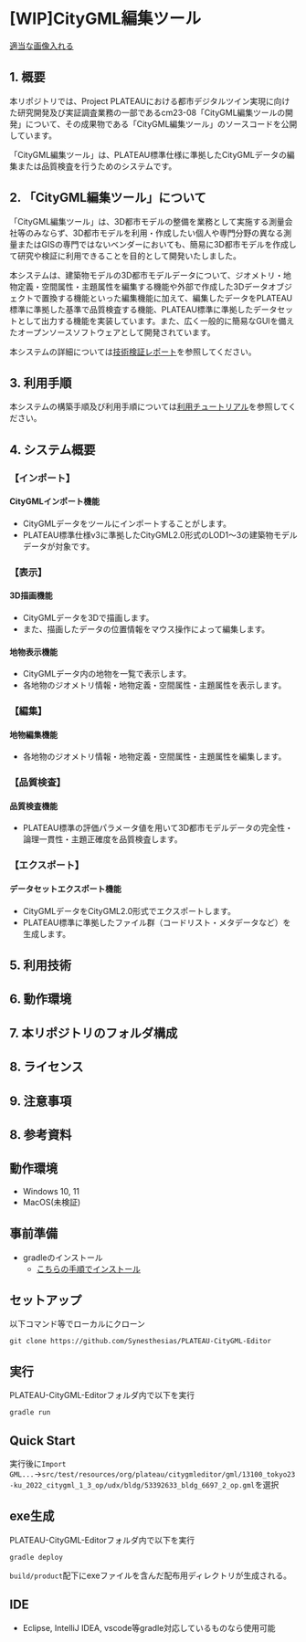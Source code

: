 # [WIP]CityGML編集ツール
[適当な画像入れる]()

## 1. 概要
本リポジトリでは、Project PLATEAUにおける都市デジタルツイン実現に向けた研究開発及び実証調査業務の一部であるcm23-08「CityGML編集ツールの開発」について、その成果物である「CityGML編集ツール」のソースコードを公開しています。

「CityGML編集ツール」は、PLATEAU標準仕様に準拠したCityGMLデータの編集または品質検査を行うためのシステムです。

## 2. 「CityGML編集ツール」について
「CityGML編集ツール」は、3D都市モデルの整備を業務として実施する測量会社等のみならず、3D都市モデルを利用・作成したい個人や専門分野の異なる測量またはGISの専門ではないベンダーにおいても、簡易に3D都市モデルを作成して研究や検証に利用できることを目的として開発いたしました。

本システムは、建築物モデルの3D都市モデルデータについて、ジオメトリ・地物定義・空間属性・主題属性を編集する機能や外部で作成した3Dデータオブジェクトで置換する機能といった編集機能に加えて、編集したデータをPLATEAU標準に準拠した基準で品質検査する機能、PLATEAU標準に準拠したデータセットとして出力する機能を実装しています。また、広く一般的に簡易なGUIを備えたオープンソースソフトウェアとして開発されています。

本システムの詳細については[技術検証レポート]()を参照してください。

## 3. 利用手順
本システムの構築手順及び利用手順については[利用チュートリアル]()を参照してください。

## 4. システム概要
### 【インポート】
#### CityGMLインポート機能
- CityGMLデータをツールにインポートすることがします。
- PLATEAU標準仕様v3に準拠したCityGML2.0形式のLOD1～3の建築物モデルデータが対象です。
### 【表示】
#### 3D描画機能
- CityGMLデータを3Dで描画します。
- また、描画したデータの位置情報をマウス操作によって編集します。
#### 地物表示機能
- CityGMLデータ内の地物を一覧で表示します。
- 各地物のジオメトリ情報・地物定義・空間属性・主題属性を表示します。
### 【編集】
#### 地物編集機能
- 各地物のジオメトリ情報・地物定義・空間属性・主題属性を編集します。
### 【品質検査】
#### 品質検査機能
- PLATEAU標準の評価パラメータ値を用いて3D都市モデルデータの完全性・論理一貫性・主題正確度を品質検査します。
### 【エクスポート】
#### データセットエクスポート機能
- CityGMLデータをCityGML2.0形式でエクスポートします。
- PLATEAU標準に準拠したファイル群（コードリスト・メタデータなど）を生成します。

## 5. 利用技術

## 6. 動作環境

## 7. 本リポジトリのフォルダ構成

## 8. ライセンス

## 9. 注意事項

## 8. 参考資料


## 動作環境
- Windows 10, 11
- MacOS(未検証)

## 事前準備
- gradleのインストール
  - [こちらの手順でインストール](https://www.kkaneko.jp/tools/win/gradle.html)

## セットアップ
以下コマンド等でローカルにクローン
```
git clone https://github.com/Synesthesias/PLATEAU-CityGML-Editor
```

## 実行
PLATEAU-CityGML-Editorフォルダ内で以下を実行
```
gradle run
```

## Quick Start
実行後に`Import GML...`→`src/test/resources/org/plateau/citygmleditor/gml/13100_tokyo23-ku_2022_citygml_1_3_op/udx/bldg/53392633_bldg_6697_2_op.gml`を選択

## exe生成
PLATEAU-CityGML-Editorフォルダ内で以下を実行
```
gradle deploy
```

`build/product`配下にexeファイルを含んだ配布用ディレクトリが生成される。

## IDE
- Eclipse, IntelliJ IDEA, vscode等gradle対応しているものなら使用可能
